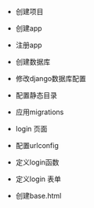 + 创建项目
+ 创建app
+ 注册app
+ 创建数据库
+ 修改django数据库配置
+ 配置静态目录
+ 应用migrations
+ login 页面
+ 配置urlconfig
+ 定义login函数
+ 定义login 表单

+ 创建base.html